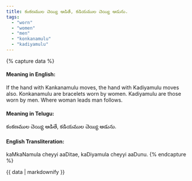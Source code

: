 ```yaml
---
title: కంకణముల చెయ్యి ఆడితే, కడియముల చెయ్యి ఆడును.
tags:
  - "worn"
  - "women"
  - "men"
  - "konkanamulu"
  - "kadiyamulu"
---
```


{% capture data %}
#### Meaning in English:
If the hand with Kankanamulu moves, the hand with Kadiyamulu moves also.
Konkanamulu are bracelets worn by women. Kadiyamulu are those worn by men.
Where woman leads man follows.

#### Meaning in Telugu:
కంకణముల చెయ్యి ఆడితే, కడియముల చెయ్యి ఆడును.

#### English Transliteration:
kaMkaNamula cheyyi aaDitae, kaDiyamula cheyyi aaDunu.
{% endcapture %}

{{ data | markdownify }}

